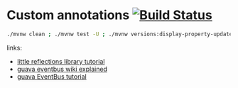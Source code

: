 # Custom annotations [![Build Status](https://travis-ci.org/daggerok/annotate-me.svg?branch=master)](https://travis-ci.org/daggerok/annotate-me)

```bash
./mvnw clean ; ./mvnw test -U ; ./mvnw versions:display-property-updates
```

links:

* [little reflections library tutorial](https://www.baeldung.com/reflections-library)
* [guava eventbus wiki explained](https://github.com/google/guava/wiki/EventBusExplained)
* [guava EventBus tutorial](https://www.baeldung.com/guava-eventbus)
